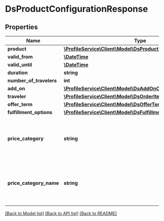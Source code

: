 # DsProductConfigurationResponse

## Properties
Name | Type | Description | Notes
------------ | ------------- | ------------- | -------------
**product** | [**\ProfileService\Client\Model\DsProductVariantResponse**](DsProductVariantResponse.md) |  | [optional] 
**valid_from** | [**\DateTime**](\DateTime.md) |  | [optional] 
**valid_until** | [**\DateTime**](\DateTime.md) |  | [optional] 
**duration** | **string** |  | [optional] 
**number_of_travelers** | **int** |  | [optional] 
**add_on** | [**\ProfileService\Client\Model\DsAddOnConfigurationResponse[]**](DsAddOnConfigurationResponse.md) |  | [optional] 
**traveler** | [**\ProfileService\Client\Model\DsOrderItemTravelerResponse[]**](DsOrderItemTravelerResponse.md) |  | [optional] 
**offer_term** | [**\ProfileService\Client\Model\DsOfferTermResponse[]**](DsOfferTermResponse.md) |  | [optional] 
**fulfillment_options** | [**\ProfileService\Client\Model\DsFulfillmentOptionsResponse**](DsFulfillmentOptionsResponse.md) |  | [optional] 
**price_category** | **string** | It is only set if there are no travelers or all travelers do have the same priceCategory | [optional] 
**price_category_name** | **string** | It is only set if there are no travelers or all travelers do have the same priceCategory | [optional] 

[[Back to Model list]](../../README.md#documentation-for-models) [[Back to API list]](../../README.md#documentation-for-api-endpoints) [[Back to README]](../../README.md)

